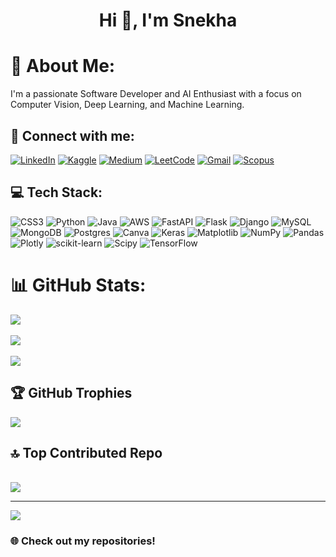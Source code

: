 <h1 align="center">Hi 👋, I'm Snekha </h1>

# 🌟 About Me:
I'm a passionate Software Developer and AI Enthusiast with a focus on Computer Vision, Deep Learning, and Machine Learning.<be>

## 🔗 Connect with me:
[![LinkedIn](https://img.shields.io/badge/LinkedIn-%230077B5.svg?logo=linkedin&logoColor=white)](https://linkedin.com/in/snekhasuresh21/) 
[![Kaggle](https://img.shields.io/badge/Kaggle-%2320BEFF.svg?logo=kaggle&logoColor=white)](https://kaggle.com/ssnekha)
[![Medium](https://img.shields.io/badge/Medium-%2312100E.svg?logo=medium&logoColor=white)](https://medium.com/@snekhasuresh2777)
[![LeetCode](https://img.shields.io/badge/LeetCode-%23FFA116.svg?logo=leetcode&logoColor=white)](https://leetcode.com/snekhasuresh)
[![Gmail](https://img.shields.io/badge/Gmail-D14836?logo=gmail&logoColor=white)](mailto:snekhasuresh2777@gmail.com)
[![Scopus](https://img.shields.io/badge/Scopus-%23FF6C00.svg?logo=scopus&logoColor=white)](https://www.scopus.com/authid/detail.uri?authorId=58565306400)


## 💻 Tech Stack:
![CSS3](https://img.shields.io/badge/css3-%231572B6.svg?style=flat-square&logo=css3&logoColor=white) ![Python](https://img.shields.io/badge/python-3670A0?style=flat-square&logo=python&logoColor=ffdd54) ![Java](https://img.shields.io/badge/java-%23ED8B00.svg?style=flat-square&logo=openjdk&logoColor=white) ![AWS](https://img.shields.io/badge/AWS-%23FF9900.svg?style=flat-square&logo=amazon-aws&logoColor=white) ![FastAPI](https://img.shields.io/badge/FastAPI-005571?style=flat-square&logo=fastapi) ![Flask](https://img.shields.io/badge/flask-%23000.svg?style=flat-square&logo=flask&logoColor=white) ![Django](https://img.shields.io/badge/django-%23092E20.svg?style=flat-square&logo=django&logoColor=white) ![MySQL](https://img.shields.io/badge/mysql-4479A1.svg?style=flat-square&logo=mysql&logoColor=white) ![MongoDB](https://img.shields.io/badge/MongoDB-%234ea94b.svg?style=flat-square&logo=mongodb&logoColor=white) ![Postgres](https://img.shields.io/badge/postgres-%23316192.svg?style=flat-square&logo=postgresql&logoColor=white) ![Canva](https://img.shields.io/badge/Canva-%2300C4CC.svg?style=flat-square&logo=Canva&logoColor=white) ![Keras](https://img.shields.io/badge/Keras-%23D00000.svg?style=flat-square&logo=Keras&logoColor=white) ![Matplotlib](https://img.shields.io/badge/Matplotlib-%23ffffff.svg?style=flat-square&logo=Matplotlib&logoColor=black) ![NumPy](https://img.shields.io/badge/numpy-%23013243.svg?style=flat-square&logo=numpy&logoColor=white) ![Pandas](https://img.shields.io/badge/pandas-%23150458.svg?style=flat-square&logo=pandas&logoColor=white) ![Plotly](https://img.shields.io/badge/Plotly-%233F4F75.svg?style=flat-square&logo=plotly&logoColor=white) ![scikit-learn](https://img.shields.io/badge/scikit--learn-%23F7931E.svg?style=flat-square&logo=scikit-learn&logoColor=white) ![Scipy](https://img.shields.io/badge/SciPy-%230C55A5.svg?style=flat-square&logo=scipy&logoColor=%white) ![TensorFlow](https://img.shields.io/badge/TensorFlow-%23FF6F00.svg?style=flat-square&logo=TensorFlow&logoColor=white)



# 📊 GitHub Stats:
![](https://github-readme-stats.vercel.app/api?username=snekha21&theme=radical&hide_border=false&include_all_commits=true&count_private=true)          
<br> ![](https://github-readme-streak-stats.herokuapp.com/?user=snekha21&theme=radical&hide_border=false)<br/>
<br>
![](https://github-readme-stats.vercel.app/api/top-langs/?username=snekha21&theme=radical&hide_border=false&include_all_commits=true&count_private=true&layout=compact)

## 🏆 GitHub Trophies
![](https://github-profile-trophy.vercel.app/?username=snekha21&theme=radical&no-frame=false&no-bg=false&margin-w=4)


## 🔝 Top Contributed Repo
<br> ![](https://github-contributor-stats.vercel.app/api?username=snekha21&limit=5&theme=dark&combine_all_yearly_contributions=true)

---
[![](https://visitcount.itsvg.in/api?id=snekha21&icon=0&color=0)](https://visitcount.itsvg.in)

### 🌐 Check out my repositories!


<!-- Proudly created with GPRM ( https://gprm.itsvg.in ) -->
